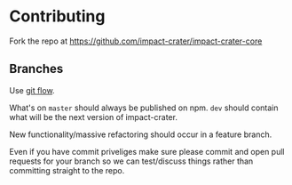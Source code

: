 # Contributing

Fork the repo at https://github.com/impact-crater/impact-crater-core

## Branches
Use [git flow](http://nvie.com/posts/a-successful-git-branching-model/).

What's on ```master``` should always be published on npm. ```dev``` should contain what will be the next version of impact-crater.

New functionality/massive refactoring should occur in a feature branch.

Even if you have commit priveliges make sure please commit and open pull requests for your branch so we can test/discuss things rather than committing straight to the repo.
